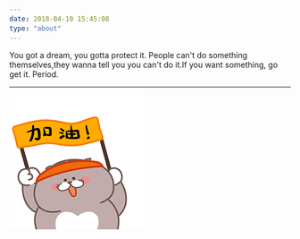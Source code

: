 ```yaml
---
date: 2018-04-10 15:45:08
type: "about"
---
```


You got a dream, you gotta protect it. People can't do something themselves,they wanna tell you you can't do it.If you want something, go get it. Period.

--------

<img src="/images/Come on/Come on20.gif">






